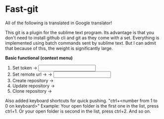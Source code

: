 # Fast-git

All of the following is translated in Google translator!

This git is a plugin for the sublime text program. Its advantage is that you don't need to install github cli and git as they come with a set. 
Everything is implemented using batch commands sent by sublime text. But I can admit that because of this, the weight is significantly large.

**Basic functional (context menu)**
1. Set token → <input token>
2. Set remote url → <choise open folder> → <input url>
3. Create repository → <choise open folder>
4. Update repository → <choise open folder>
5. Clone repository → <choise open folder>

Also added keyboard shortcuts for quick pushing. "ctrl+<number from 1 to 0 on keyboard>"
Example:
Your open folder is the first one in the list, press ctrl+1.
Or your open folder is second in the list, press ctrl+2. And so on.
